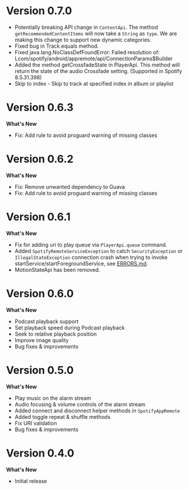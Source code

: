 # Version 0.7.0
* Potentially breaking API change in `ContentApi`. The method `getRecommendedContentItems` will now take a `String` as `type`. We are making this change to support new dynamic categories.
* Fixed bug in Track.equals method.
* Fixed java.lang.NoClassDefFoundError: Failed resolution of: Lcom/spotify/android/appremote/api/ConnectionParams$Builder
* Added the method getCrossfadeState in PlayerApi. This method will return the state of the audio Crossfade setting. (Supported in Spotify 8.5.31.398)
* Skip to index - Skip to track at specified index in album or playlist

# Version 0.6.3

**What's New**
* Fix: Add rule to avoid proguard warning of missing classes

# Version 0.6.2

**What's New**
* Fix: Remove unwanted dependency to Guava
* Fix: Add rule to avoid proguard warning of missing classes

# Version 0.6.1

**What's New**

* Fix for adding uri to play queue via `PlayerApi.queue` command.
* Added `SpotifyRemoteServiceException` to catch `SecurityException` or `IllegalStateException` connection crash when trying to invoke startService/startForegroundService, see [ERRORS.md](ERRORS.md).
* MotionStateApi has been removed.

# Version 0.6.0

**What's New**

* Podcast playback support
* Set playback speed during Podcast playback
* Seek to relative playback position
* Improve image quality
* Bug fixes & improvements

# Version 0.5.0
  
**What's New**  
  
* Play music on the alarm stream
* Audio focusing & volume controls of the alarm stream
* Added connect and disconnect helper methods in `SpotifyAppRemote`
* Added toggle repeat & shuffle methods
* Fix URI validation
* Bug fixes & improvements

# Version 0.4.0   
  
**What's New**  
  
* Initial release